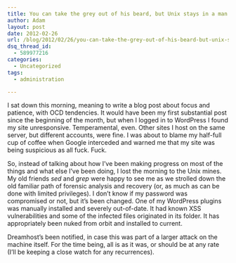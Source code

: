 ```yaml
---
title: You can take the grey out of his beard, but Unix stays in a man’s blood.
author: Adam
layout: post
date: 2012-02-26
url: /blog/2012/02/26/you-can-take-the-grey-out-of-his-beard-but-unix-stays-in-a-mans-blood/
dsq_thread_id:
  - 589977216
categories:
  - Uncategorized
tags:
  - administration

---
```

I sat down this morning, meaning to write a blog post about focus and patience, with OCD tendencies. It would have been my first substantial post since the beginning of the month, but when I logged in to WordPress I found my site unresponsive. Temperamental, even. Other sites I host on the same server, but different accounts, were fine. I was about to blame my half-full cup of coffee when Google interceded and warned me that my site was being suspicious as all fuck. Fuck.

So, instead of talking about how I&#8217;ve been making progress on most of the things and what else I&#8217;ve been doing, I lost the morning to the Unix mines. My old friends _sed_ and _grep_ were happy to see me as we strolled down the old familiar path of forensic analysis and recovery (or, as much as can be done with limited privileges). I don&#8217;t know if my password was compromised or not, but it&#8217;s been changed. One of my WordPress plugins was manually installed and severely out-of-date. It had known XSS vulnerabilities and some of the infected files originated in its folder. It has appropriately been nuked from orbit and installed to current.

Dreamhost&#8217;s been notified, in case this was part of a larger attack on the machine itself. For the time being, all is as it was, or should be at any rate (I&#8217;ll be keeping a close watch for any recurrences).

&nbsp;
